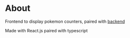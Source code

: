 # About

Frontend to display pokemon counters, paired with [backend](https://github.com/arnasrum/pokemonBackend)

Made with React.js paired with typescript
